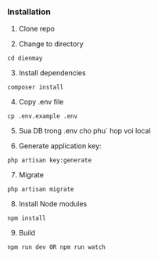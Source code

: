 
### Installation

1. Clone repo

2. Change to directory

````
cd dienmay
````   

3. Install dependencies

````
composer install
````

4. Copy .env file

```
cp .env.example .env
```

5. Sua DB trong .env cho phu` hop voi local

6. Generate application key:

````
php artisan key:generate
````

7. Migrate
````
php artisan migrate
````

8. Install Node modules
````
npm install
````

9. Build

````
npm run dev OR npm run watch
````